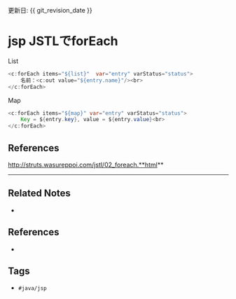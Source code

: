 更新日: {{ git_revision_date }}

# jsp JSTLでforEach
List
```java
<c:forEach items="${list}"  var="entry" varStatus="status">  
	名前：<c:out value="${entry.name}"/><br>
</c:forEach>
```

Map
```java
<c:forEach items="${map}" var="entry" varStatus="status">
    Key = ${entry.key}, value = ${entry.value}<br>
</c:forEach>
```


## References
http://struts.wasureppoi.com/jstl/02_foreach.**html**

---
## Related Notes
- 

## References
- 

## Tags
- `#java/jsp` 